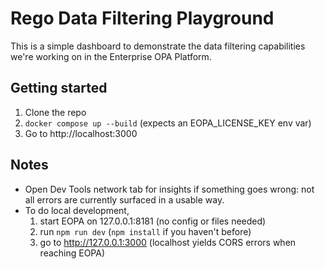# Rego Data Filtering Playground

This is a simple dashboard to demonstrate the data filtering capabilities
we're working on in the Enterprise OPA Platform.


## Getting started

1. Clone the repo
2. `docker compose up --build` (expects an EOPA_LICENSE_KEY env var)
3. Go to http://localhost:3000


## Notes

* Open Dev Tools network tab for insights if something goes wrong: not all errors
  are currently surfaced in a usable way.
* To do local development,
  1. start EOPA on 127.0.0.1:8181 (no config or files needed)
  2. run `npm run dev` (`npm install` if you haven't before)
  3. go to http://127.0.0.1:3000 (localhost yields CORS errors when reaching EOPA)
